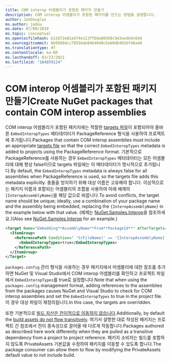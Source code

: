 ```yaml
---
title: COM interop 어셈블리가 포함된 패키지 만들기
description: COM interop 어셈블리가 포함된 패키지를 만드는 방법을 설명합니다.
author: JonDouglas
ms.author: jodou
ms.date: 07/09/2019
ms.topic: conceptual
ms.openlocfilehash: b12672e81a974e113ffbda80560c9d3eede9c69d
ms.sourcegitcommit: bb9560dcc7055bde84b4940c5eb0db402bf46a48
ms.translationtype: HT
ms.contentlocale: ko-KR
ms.lasthandoff: 03/23/2021
ms.locfileid: "104859124"
---
```

# <a name="create-nuget-packages-that-contain-com-interop-assemblies"></a><span data-ttu-id="cd712-103">COM interop 어셈블리가 포함된 패키지 만들기</span><span class="sxs-lookup"><span data-stu-id="cd712-103">Create NuGet packages that contain COM interop assemblies</span></span>

<span data-ttu-id="cd712-104">COM interop 어셈블리가 포함된 패키지에는 적절한 [targets 파일](creating-a-package.md#include-msbuild-props-and-targets-in-a-package)이 포함되어야 올바른 `EmbedInteropTypes` 메타데이터가 PackageReference 형식을 사용하여 프로젝트에 추가됩니다.</span><span class="sxs-lookup"><span data-stu-id="cd712-104">Packages that contain COM interop assemblies must include an appropriate [targets file](creating-a-package.md#include-msbuild-props-and-targets-in-a-package) so that the correct `EmbedInteropTypes` metadata is added to projects using the PackageReference format.</span></span> <span data-ttu-id="cd712-105">기본적으로 PackageReference를 사용하는 경우 `EmbedInteropTypes` 메타데이터는 모든 어셈블리에 대해 항상 false이므로 targets 파일에는 이 메타데이터가 명시적으로 추가됩니다.</span><span class="sxs-lookup"><span data-stu-id="cd712-105">By default, the `EmbedInteropTypes` metadata is always false for all assemblies when PackageReference is used, so the targets file adds this metadata explicitly.</span></span> <span data-ttu-id="cd712-106">충돌을 방지하기 위해 대상 이름은 고유해야 합니다. 이상적으로는 패키지 이름과 포함되는 어셈블리의 조합을 사용하여 아래 예제의 `{InteropAssemblyName}`을 해당 값으로 바꿉니다.</span><span class="sxs-lookup"><span data-stu-id="cd712-106">To avoid conflicts, the target name should be unique; ideally, use a combination of your package name and the assembly being embedded, replacing the `{InteropAssemblyName}` in the example below with that value.</span></span> <span data-ttu-id="cd712-107">(예제는 [NuGet.Samples.Interop](https://github.com/NuGet/Samples/tree/main/NuGet.Samples.Interop)을 참조하세요.)</span><span class="sxs-lookup"><span data-stu-id="cd712-107">(Also see [NuGet.Samples.Interop](https://github.com/NuGet/Samples/tree/main/NuGet.Samples.Interop) for an example.)</span></span>

```xml
<Target Name="Embedding**AssemblyName**From**PackageId**" AfterTargets="ResolveReferences" BeforeTargets="FindReferenceAssembliesForReferences">
  <ItemGroup>
    <ReferencePath Condition=" '%(FileName)' == '{InteropAssemblyName}' AND '%(ReferencePath.NuGetPackageId)' == '$(MSBuildThisFileName)' ">
      <EmbedInteropTypes>true</EmbedInteropTypes>
    </ReferencePath>
  </ItemGroup>
</Target>
```

<span data-ttu-id="cd712-108">`packages.config` 관리 형식을 사용하는 경우 패키지에서 어셈블리에 대한 참조를 추가하면 NuGet 및 Visual Studio에서 COM interop 어셈블리를 확인하고 프로젝트 파일에서 `EmbedInteropTypes`를 true로 설정합니다.</span><span class="sxs-lookup"><span data-stu-id="cd712-108">Note that when using the `packages.config` management format, adding references to the assemblies from the packages causes NuGet and Visual Studio to check for COM interop assemblies and set the `EmbedInteropTypes` to true in the project file.</span></span> <span data-ttu-id="cd712-109">이 경우 대상 파일이 재정의됩니다.</span><span class="sxs-lookup"><span data-stu-id="cd712-109">In this case, the targets are overridden.</span></span>

<span data-ttu-id="cd712-110">또한 기본적으로 [빌드 자산은 전이적으로 이동하지 않습니다](../consume-packages/package-references-in-project-files.md#controlling-dependency-assets).</span><span class="sxs-lookup"><span data-stu-id="cd712-110">Additionally, by default the [build assets do not flow transitively](../consume-packages/package-references-in-project-files.md#controlling-dependency-assets).</span></span> <span data-ttu-id="cd712-111">여기서 설명한 대로 작성된 패키지는 프로젝트 간 참조에서 전이 종속성으로 끌어올 때 다르게 작동합니다.</span><span class="sxs-lookup"><span data-stu-id="cd712-111">Packages authored as described here work differently when they are pulled as a transitive dependency from a project to project reference.</span></span> <span data-ttu-id="cd712-112">패키지 소비자는 빌드를 포함하지 않도록 PrivateAssets 기본값을 수정하여 패키지를 이동할 수 있도록 합니다.</span><span class="sxs-lookup"><span data-stu-id="cd712-112">The package consumer can allow them to flow by modifying the PrivateAssets default value to not include build.</span></span>

<a name="creating-the-package"></a>